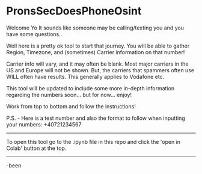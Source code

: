 # PronsSecDoesPhoneOsint

Welcome Yo
It sounds like someone may be calling/texting you and you have some questions..

Well here is a pretty ok tool to start that journey. You will be able to gather Region, Timezone, and (sometimes) Carrier information on that number!

Carrier info will vary, and it may often be blank. Most major carriers in the US and Europe will not be shown. But, the carriers that spammers often use WILL often have results. This generally applies to Vodafone etc.

This tool will be updated to include some more in-depth information regarding the numbers soon... but for now... enjoy!

Work from top to bottom and follow the instructions!

P.S. - Here is a test number and also the format to follow when inputting your numbers: +40721234567

---

To open this tool go to the .ipynb file in this repo and click the 'open in Colab' button at the top. 

---

-been
